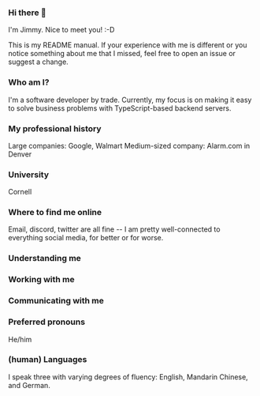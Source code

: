 ### Hi there 👋

<!--
**jcao219/jcao219** is a ✨ _special_ ✨ repository because its `README.md` (this file) appears on your GitHub profile.

Here are some ideas to get you started:

- 🔭 I’m currently working on ...
- 🌱 I’m currently learning ...
- 👯 I’m looking to collaborate on ...
- 🤔 I’m looking for help with ...
- 💬 Ask me about ...
- 📫 How to reach me: ...
- 😄 Pronouns: ...
- ⚡ Fun fact: ...
-->

I'm Jimmy. Nice to meet you! :-D

This is my README manual. If your experience with me is different or you notice something about me that I missed, feel free to open an issue or suggest a change.

### Who am I?

I'm a software developer by trade. Currently, my focus is on making it easy to solve business problems with TypeScript-based backend servers.

### My professional history
Large companies: Google, Walmart
Medium-sized company: Alarm.com in Denver

### University
Cornell

### Where to find me online
Email, discord, twitter are all fine -- I am pretty well-connected to everything social media, for better or for worse.

### Understanding me

### Working with me

### Communicating with me

### Preferred pronouns
He/him

### (human) Languages

I speak three with varying degrees of fluency: English, Mandarin Chinese, and German.
